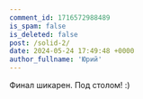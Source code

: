 ```yaml
---
comment_id: 1716572988489
is_spam: false
is_deleted: false
post: /solid-2/
date: 2024-05-24 17:49:48 +0000
author_fullname: 'Юрий'
---
```


Финал шикарен. Под столом! :)
